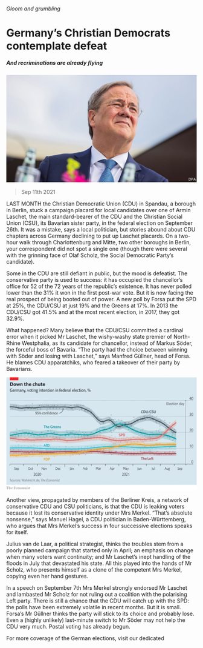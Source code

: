 ###### Gloom and grumbling

# Germany’s Christian Democrats contemplate defeat 

##### And recriminations are already flying 

![image](images/20210911_EUP002_0.jpg) 

> Sep 11th 2021 

LAST MONTH the Christian Democratic Union (CDU) in Spandau, a borough in Berlin, stuck a campaign placard for local candidates over one of Armin Laschet, the main standard-bearer of the CDU and the Christian Social Union (CSU), its Bavarian sister party, in the federal election on September 26th. It was a mistake, says a local politician, but stories abound about CDU chapters across Germany declining to put up Laschet placards. On a two-hour walk through Charlottenburg and Mitte, two other boroughs in Berlin, your correspondent did not spot a single one (though there were several with the grinning face of Olaf Scholz, the Social Democratic Party’s candidate).

Some in the CDU are still defiant in public, but the mood is defeatist. The conservative party is used to success: it has occupied the chancellor’s office for 52 of the 72 years of the republic’s existence. It has never polled lower than the 31% it won in the first post-war vote. But it is now facing the real prospect of being booted out of power. A new poll by Forsa put the SPD at 25%, the CDU/CSU at just 19% and the Greens at 17%. In 2013 the CDU/CSU got 41.5% and at the most recent election, in 2017, they got 32.9%.


What happened? Many believe that the CDU/CSU committed a cardinal error when it picked Mr Laschet, the wishy-washy state premier of North-Rhine Westphalia, as its candidate for chancellor, instead of Markus Söder, the forceful boss of Bavaria. “The party had the choice between winning with Söder and losing with Laschet,” says Manfred Güllner, head of Forsa. He blames CDU apparatchiks, who feared a takeover of their party by Bavarians.

![image](images/20210911_euc942.png) 


Another view, propagated by members of the Berliner Kreis, a network of conservative CDU and CSU politicians, is that the CDU is leaking voters because it lost its conservative identity under Mrs Merkel. “That’s absolute nonsense,” says Manuel Hagel, a CDU politician in Baden-Württemberg, who argues that Mrs Merkel’s success in four successive elections speaks for itself.

Julius van de Laar, a political strategist, thinks the troubles stem from a poorly planned campaign that started only in April; an emphasis on change when many voters want continuity; and Mr Laschet’s inept handling of the floods in July that devastated his state. All this played into the hands of Mr Scholz, who presents himself as a clone of the competent Mrs Merkel, copying even her hand gestures.

In a speech on September 7th Mrs Merkel strongly endorsed Mr Laschet and lambasted Mr Scholz for not ruling out a coalition with the polarising Left party. There is still a chance that the CDU will catch up with the SPD: the polls have been extremely volatile in recent months. But it is small. Forsa’s Mr Güllner thinks the party will stick to its choice and probably lose. Even a (highly unlikely) last-minute switch to Mr Söder may not help the CDU very much. Postal voting has already begun.

For more coverage of the German elections, visit our dedicated 

